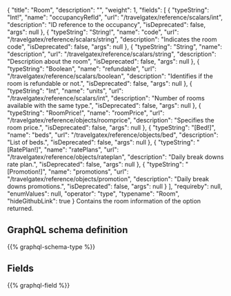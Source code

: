 {
  "title": "Room",
  "description": "",
  "weight": 1,
  "fields": [
    {
      "typeString": "Int!",
      "name": "occupancyRefId",
      "url": "/travelgatex/reference/scalars/int",
      "description": "ID reference to the occupancy",
      "isDeprecated": false,
      "args": null
    },
    {
      "typeString": "String!",
      "name": "code",
      "url": "/travelgatex/reference/scalars/string",
      "description": "Indicates the room code",
      "isDeprecated": false,
      "args": null
    },
    {
      "typeString": "String",
      "name": "description",
      "url": "/travelgatex/reference/scalars/string",
      "description": "Description about the room",
      "isDeprecated": false,
      "args": null
    },
    {
      "typeString": "Boolean",
      "name": "refundable",
      "url": "/travelgatex/reference/scalars/boolean",
      "description": "Identifies if the room is refundable or not.",
      "isDeprecated": false,
      "args": null
    },
    {
      "typeString": "Int",
      "name": "units",
      "url": "/travelgatex/reference/scalars/int",
      "description": "Number of rooms available with the same type.",
      "isDeprecated": false,
      "args": null
    },
    {
      "typeString": "RoomPrice!",
      "name": "roomPrice",
      "url": "/travelgatex/reference/objects/roomprice",
      "description": "Specifies the room price.",
      "isDeprecated": false,
      "args": null
    },
    {
      "typeString": "[Bed!]",
      "name": "beds",
      "url": "/travelgatex/reference/objects/bed",
      "description": "List of beds.",
      "isDeprecated": false,
      "args": null
    },
    {
      "typeString": "[RatePlan!]",
      "name": "ratePlans",
      "url": "/travelgatex/reference/objects/rateplan",
      "description": "Daily break downs rate plan.",
      "isDeprecated": false,
      "args": null
    },
    {
      "typeString": "[Promotion!]",
      "name": "promotions",
      "url": "/travelgatex/reference/objects/promotion",
      "description": "Daily break downs promotions.",
      "isDeprecated": false,
      "args": null
    }
  ],
  "requireby": null,
  "enumValues": null,
  "operator": "type",
  "typename": "Room",
  "hideGithubLink": true
}
Contains the room information of the option returned.
## GraphQL schema definition

{{% graphql-schema-type %}}

## Fields

{{% graphql-field %}}
